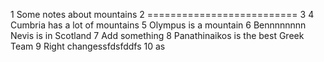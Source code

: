 1 Some notes about mountains
2 ==========================
3 
4 Cumbria has a lot of mountains
5 Olympus is a mountain
6 Bennnnnnnn Nevis is in Scotland
7 Add something
8 Panathinaikos is the best Greek Team
9 Right changessfdsfddfs
10 as
